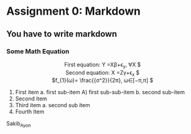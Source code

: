 # Assignment 0: Markdown
## You have to write markdown
### Some Math Equation

<p align = "center">
  First  equation: Y =Xβ+ϵ<sub>y</sub>, ∀X $ <br>
Second equation: X =Zγ+ϵ<sub>x</sub> $  <br>
$f_{1}(ω)= \frac{{σ^2}}{2π}, ω∈[−π,π] $
  

</p>


<p align="center">
                      

                    
</p>   

1. First item a. first sub-item A) first sub-sub-item b. second sub-item
2. Second item
3. Third item a. second sub item
4. Fourth Item




Sakib<sub>Ayon</sub>
                    
                
                    


